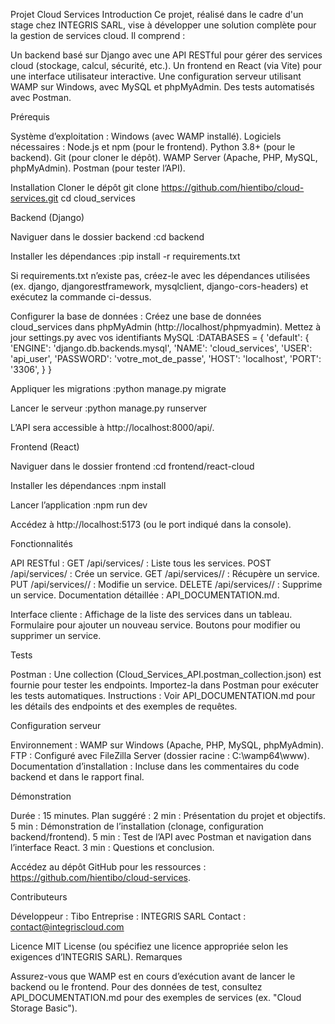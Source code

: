 Projet Cloud Services
Introduction
Ce projet, réalisé dans le cadre d'un stage chez INTEGRIS SARL, vise à développer une solution complète pour la gestion de services cloud. Il comprend :

Un backend basé sur Django avec une API RESTful pour gérer des services cloud (stockage, calcul, sécurité, etc.).
Un frontend en React (via Vite) pour une interface utilisateur interactive.
Une configuration serveur utilisant WAMP sur Windows, avec MySQL et phpMyAdmin.
Des tests automatisés avec Postman.

Prérequis

Système d’exploitation : Windows (avec WAMP installé).
Logiciels nécessaires :
Node.js et npm (pour le frontend).
Python 3.8+ (pour le backend).
Git (pour cloner le dépôt).
WAMP Server (Apache, PHP, MySQL, phpMyAdmin).
Postman (pour tester l’API).



Installation
Cloner le dépôt
git clone https://github.com/hientibo/cloud-services.git
cd cloud_services

Backend (Django)

Naviguer dans le dossier backend :cd backend


Installer les dépendances :pip install -r requirements.txt


Si requirements.txt n’existe pas, créez-le avec les dépendances utilisées (ex. django, djangorestframework, mysqlclient, django-cors-headers) et exécutez la commande ci-dessus.


Configurer la base de données :
Créez une base de données cloud_services dans phpMyAdmin (http://localhost/phpmyadmin).
Mettez à jour settings.py avec vos identifiants MySQL :DATABASES = {
    'default': {
        'ENGINE': 'django.db.backends.mysql',
        'NAME': 'cloud_services',
        'USER': 'api_user',
        'PASSWORD': 'votre_mot_de_passe',
        'HOST': 'localhost',
        'PORT': '3306',
    }
}




Appliquer les migrations :python manage.py migrate


Lancer le serveur :python manage.py runserver


L’API sera accessible à http://localhost:8000/api/.



Frontend (React)

Naviguer dans le dossier frontend :cd frontend/react-cloud


Installer les dépendances :npm install


Lancer l’application :npm run dev


Accédez à http://localhost:5173 (ou le port indiqué dans la console).



Fonctionnalités

API RESTful :
GET /api/services/ : Liste tous les services.
POST /api/services/ : Crée un service.
GET /api/services/<id>/ : Récupère un service.
PUT /api/services/<id>/ : Modifie un service.
DELETE /api/services/<id>/ : Supprime un service.
Documentation détaillée : API_DOCUMENTATION.md.


Interface cliente :
Affichage de la liste des services dans un tableau.
Formulaire pour ajouter un nouveau service.
Boutons pour modifier ou supprimer un service.



Tests

Postman : Une collection (Cloud_Services_API.postman_collection.json) est fournie pour tester les endpoints. Importez-la dans Postman pour exécuter les tests automatiques.
Instructions : Voir API_DOCUMENTATION.md pour les détails des endpoints et des exemples de requêtes.

Configuration serveur

Environnement : WAMP sur Windows (Apache, PHP, MySQL, phpMyAdmin).
FTP : Configuré avec FileZilla Server (dossier racine : C:\wamp64\www).
Documentation d’installation : Incluse dans les commentaires du code backend et dans le rapport final.

Démonstration

Durée : 15 minutes.
Plan suggéré :
2 min : Présentation du projet et objectifs.
5 min : Démonstration de l’installation (clonage, configuration backend/frontend).
5 min : Test de l’API avec Postman et navigation dans l’interface React.
3 min : Questions et conclusion.


Accédez au dépôt GitHub pour les ressources : https://github.com/hientibo/cloud-services.

Contributeurs

Développeur : Tibo
Entreprise : INTEGRIS SARL
Contact : contact@integriscloud.com

Licence
MIT License (ou spécifiez une licence appropriée selon les exigences d’INTEGRIS SARL).
Remarques

Assurez-vous que WAMP est en cours d’exécution avant de lancer le backend ou le frontend.
Pour des données de test, consultez API_DOCUMENTATION.md pour des exemples de services (ex. "Cloud Storage Basic").

